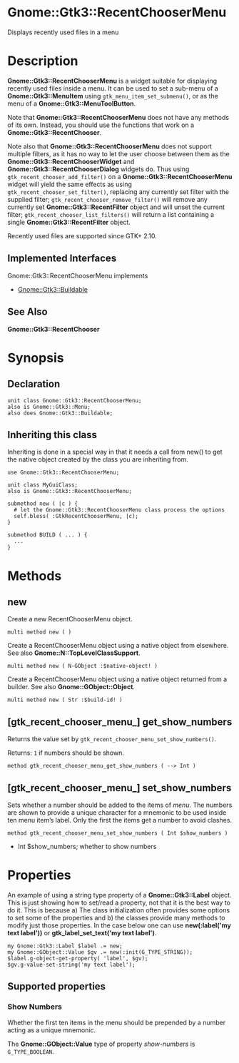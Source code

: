 Gnome::Gtk3::RecentChooserMenu
==============================

Displays recently used files in a menu

Description
===========

**Gnome::Gtk3::RecentChooserMenu** is a widget suitable for displaying recently used files inside a menu. It can be used to set a sub-menu of a **Gnome::Gtk3::MenuItem** using `gtk_menu_item_set_submenu()`, or as the menu of a **Gnome::Gtk3::MenuToolButton**.

Note that **Gnome::Gtk3::RecentChooserMenu** does not have any methods of its own. Instead, you should use the functions that work on a **Gnome::Gtk3::RecentChooser**.

Note also that **Gnome::Gtk3::RecentChooserMenu** does not support multiple filters, as it has no way to let the user choose between them as the **Gnome::Gtk3::RecentChooserWidget** and **Gnome::Gtk3::RecentChooserDialog** widgets do. Thus using `gtk_recent_chooser_add_filter()` on a **Gnome::Gtk3::RecentChooserMenu** widget will yield the same effects as using `gtk_recent_chooser_set_filter()`, replacing any currently set filter with the supplied filter; `gtk_recent_chooser_remove_filter()` will remove any currently set **Gnome::Gtk3::RecentFilter** object and will unset the current filter; `gtk_recent_chooser_list_filters()` will return a list containing a single **Gnome::Gtk3::RecentFilter** object.

Recently used files are supported since GTK+ 2.10.

Implemented Interfaces
----------------------

Gnome::Gtk3::RecentChooserMenu implements

  * [Gnome::Gtk3::Buildable](Buildable.html)

See Also
--------

**Gnome::Gtk3::RecentChooser**

Synopsis
========

Declaration
-----------

    unit class Gnome::Gtk3::RecentChooserMenu;
    also is Gnome::Gtk3::Menu;
    also does Gnome::Gtk3::Buildable;

Inheriting this class
---------------------

Inheriting is done in a special way in that it needs a call from new() to get the native object created by the class you are inheriting from.

    use Gnome::Gtk3::RecentChooserMenu;

    unit class MyGuiClass;
    also is Gnome::Gtk3::RecentChooserMenu;

    submethod new ( |c ) {
      # let the Gnome::Gtk3::RecentChooserMenu class process the options
      self.bless( :GtkRecentChooserMenu, |c);
    }

    submethod BUILD ( ... ) {
      ...
    }

Methods
=======

new
---

Create a new RecentChooserMenu object.

    multi method new ( )

Create a RecentChooserMenu object using a native object from elsewhere. See also **Gnome::N::TopLevelClassSupport**.

    multi method new ( N-GObject :$native-object! )

Create a RecentChooserMenu object using a native object returned from a builder. See also **Gnome::GObject::Object**.

    multi method new ( Str :$build-id! )

[gtk_recent_chooser_menu_] get_show_numbers
-------------------------------------------

Returns the value set by `gtk_recent_chooser_menu_set_show_numbers()`.

Returns: `1` if numbers should be shown.

    method gtk_recent_chooser_menu_get_show_numbers ( --> Int )

[gtk_recent_chooser_menu_] set_show_numbers
-------------------------------------------

Sets whether a number should be added to the items of *menu*. The numbers are shown to provide a unique character for a mnemonic to be used inside ten menu item’s label. Only the first the items get a number to avoid clashes.

    method gtk_recent_chooser_menu_set_show_numbers ( Int $show_numbers )

  * Int $show_numbers; whether to show numbers

Properties
==========

An example of using a string type property of a **Gnome::Gtk3::Label** object. This is just showing how to set/read a property, not that it is the best way to do it. This is because a) The class initialization often provides some options to set some of the properties and b) the classes provide many methods to modify just those properties. In the case below one can use **new(:label('my text label'))** or **gtk_label_set_text('my text label')**.

    my Gnome::Gtk3::Label $label .= new;
    my Gnome::GObject::Value $gv .= new(:init(G_TYPE_STRING));
    $label.g-object-get-property( 'label', $gv);
    $gv.g-value-set-string('my text label');

Supported properties
--------------------

### Show Numbers

Whether the first ten items in the menu should be prepended by a number acting as a unique mnemonic.

The **Gnome::GObject::Value** type of property *show-numbers* is `G_TYPE_BOOLEAN`.

